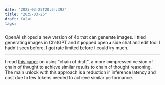 ```yaml
---
date: "2025-03-25T20:54:39Z"
title: "2025-03-25"
draft: false
tags:
---
```


OpenAI shipped a new version of 4o that can generate images.
I tried generating images in ChatGPT and it popped open a side chat and edit tool I hadn't seen before.
I got rate limited before I could try much.

---

I read [this paper](https://arxiv.org/pdf/2502.18600) on using "chain of draft", a more compressed version of chain of thought to achieve similar results to chain of thought reasoning.
The main unlock with this approach is a reduction in inference latency and cost due to few tokens needed to achieve similar performance.
